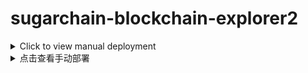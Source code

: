#  sugarchain-blockchain-explorer2

<details>
<summary>Click to view manual deployment</summary>
<br>
Simple blockchain explorer

A web page explorer written in JavaScript and running in the nodejs.

*Note: You only need to set a reachable API address to use it normally, and the block browser does not need to be on the same server as the API node*

### Requires

*  node.js >= 12.14.0

### nvm install
	
	sudo apt-get update
	cd && curl -o- https://raw.githubusercontent.com/creationix/nvm/v0.33.9/install.sh | bash

	vim /etc/profile

Append at the end of the file

	export NVM_DIR="$HOME/.nvm"
	[ -s "$NVM_DIR/nvm.sh" ] && . "$NVM_DIR/nvm.sh"  # This loads nvm
	[ -s "$NVM_DIR/bash_completion" ] && . "$NVM_DIR/bash_completion"  # This loads nvm bash_completion
	
Then `:wq` save and re source the file

	source /etc/profile

### Nodejs install

	nvm install v12.14.0

### Get the source

    git clone https://github.com/bailaoshijiadao/sugarchain-blockchain-explorer2

### Install node modules

    cd sugarchain-blockchain-explorer2 && npm install

### Configure Port

*Make required changes in sugarchain-blockchain-explorer2/bin/www*

*settings* *port* default 3099

### Configure API adress

*Make required changes in sugarchain-blockchain-explorer2/views/index.ejs*

	var networksConfigs = {
		'SUGAR': {
			'name': 'Main Network (SUGAR)',
			// 'api': 'https://api.sugarchain.org',
			//'api': 'https://api.sugar.wtf',
			'api': 'https://api.sugarchain.net',
			'ticker': 'SUGAR',
			'decimals': 8,
			'hrp': 'sugar'
		},
	}

*make sure to change SugarChain node credentials in `api` can successfully connect*

### Start Explorer

    npm start

### COMPLETE


# Optional Settings

## PM2 settings

PM2 is an excellent Node process management tool that can help applications automatically restart after a crash.

### PM2 install

	npm install pm2 -g

### Start Explorer

Stop the block Explorer first, then use this command to start

	cd sugarchain-blockchain-explorer2
	pm2 start ./bin/www --name sugarchain-blockchain-explorer2

### View project information

	pm2 info sugarchain-blockchain-explorer2

### View resource usage

	pm2 monit
	
## Domain settings

### Point domain to your server

### Install Nginx

	sudo apt-get update
	sudo apt install nginx -y
	
### Create nginx config (replace explorer2.example.com with your domain)

	sudo vim /etc/nginx/sites-available/explorer2.example.com.conf
	
Write the following content (replace explorer2.example.com with your domain)
	
	server {
		server_name explorer2.example.com;

		location / {
			proxy_pass http://localhost:3099;
			proxy_http_version 1.1;
			proxy_set_header Upgrade $http_upgrade;
			proxy_set_header Connection 'upgrade';
			proxy_set_header Host $host;
			proxy_cache_bypass $http_upgrade;
		}

		location /socket.io {
			include proxy_params;
			proxy_http_version 1.1;
			proxy_buffering off;
			proxy_set_header Upgrade $http_upgrade;
			proxy_set_header Connection "Upgrade";
			proxy_pass http://127.0.0.1:3099/socket.io;
		}

		listen 80;
	}

### Activate nginx config (replace explorer2.example.com with your domain)

	sudo ln -s /etc/nginx/sites-available/explorer2.example.com.conf /etc/nginx/sites-enabled
	
### Install certbot for ssl certificate

	sudo apt install snapd -y
	sudo snap install --classic certbot
	
### Obtain certificate (replace explorer2.example.com with your domain)

	sudo certbot --nginx -d explorer2.example.com
	
After that blockchain explorer should be accessible via domain you pointed	

</details>

<details>
<summary>点击查看手动部署</summary>
<br>
简单的网页区块链浏览器

一个用JavaScript编写并在nodejs中运行的网页区块链浏览器

*注意: 您只需要设置一个可访问的 API 地址即可正常使用，网页区块浏览器不需要与 API 节点位于同一服务器上*

### 依赖

*  node.js >= 12.14.0

### nvm 安装
	
	sudo apt-get update
	cd && curl -o- https://raw.githubusercontent.com/creationix/nvm/v0.33.9/install.sh | bash

	vim /etc/profile

英文输入法状态下按下字母i按键, 在文件最后追加以下内容

	export NVM_DIR="$HOME/.nvm"
	[ -s "$NVM_DIR/nvm.sh" ] && . "$NVM_DIR/nvm.sh"  # This loads nvm
	[ -s "$NVM_DIR/bash_completion" ] && . "$NVM_DIR/bash_completion"  # This loads nvm bash_completion
	
然后按下 `Esc` 按键, 输入 `:wq` 保存并重新加载系统环境变量并立即生效

	source /etc/profile

### Nodejs 安装

	nvm install v12.14.0

### 获取源码

    git clone https://github.com/bailaoshijiadao/sugarchain-blockchain-explorer2

### 安装node依赖

    cd sugarchain-blockchain-explorer2 && npm install

### 设置端口

*sugarchain-blockchain-explorer2/bin/www 路径的文件中进行必要的更改*

*修改* *port* 默认端口 3099

### 设置 API 地址

*sugarchain-blockchain-explorer2/views/index.ejs 路径的文件中进行必要的更改*

	var networksConfigs = {
		'SUGAR': {
			'name': 'Main Network (SUGAR)',
			// 'api': 'https://api.sugarchain.org',
			//'api': 'https://api.sugar.wtf',
			'api': 'https://api.sugarchain.net',
			'ticker': 'SUGAR',
			'decimals': 8,
			'hrp': 'sugar'
		},
	}

*确保更改 `api`中的糖链节点凭据可以成功连接*

### 启动区块浏览器

    npm start

### 完成


# 可选的一些设置

## PM2 设置

PM2是一个优秀的节点进程管理工具, 可以帮助应用程序在崩溃后自动重启

### PM2 安装

	npm install pm2 -g

### 使用 PM2 启动区块浏览器

首先应停止前面运行的区块浏览器的运行, 如果没有启动可忽略, 然后再使用下面命令启动即可

	cd sugarchain-blockchain-explorer2
	pm2 start ./bin/www --name sugarchain-blockchain-explorer2

### 查看 PM2 区块浏览器项目信息

	pm2 info sugarchain-blockchain-explorer2

### 查看资源使用情况

	pm2 monit

## 域名设置

### 将域名解析到自己服务器的IP地址

### 安装 Nginx

	sudo apt-get update
	sudo apt install nginx -y
	
### 创建 nginx 配置文件（将 explorer2.example.com 替换为你的域名）

	sudo vim /etc/nginx/sites-available/explorer2.example.com.conf
	
写入以下内容 (将 explorer2.example.com 替换为你的域名)
	
	server {
		server_name explorer2.example.com;

		location / {
			proxy_pass http://localhost:3099;
			proxy_http_version 1.1;
			proxy_set_header Upgrade $http_upgrade;
			proxy_set_header Connection 'upgrade';
			proxy_set_header Host $host;
			proxy_cache_bypass $http_upgrade;
		}

		location /socket.io {
			include proxy_params;
			proxy_http_version 1.1;
			proxy_buffering off;
			proxy_set_header Upgrade $http_upgrade;
			proxy_set_header Connection "Upgrade";
			proxy_pass http://127.0.0.1:3099/socket.io;
		}

		listen 80;
	}

### 激活 nginx 配置 (将 explorer2.example.com 替换为你的域名)

	sudo ln -s /etc/nginx/sites-available/explorer2.example.com.conf /etc/nginx/sites-enabled
	
### 为 ssl 证书安装 certbot

	sudo apt install snapd -y
	sudo snap install --classic certbot
	
### 获得证书 (将 explorer2.example.com 替换为你的域名)

	sudo certbot --nginx -d explorer2.example.com
	
之后, 区块浏览器应该可以通过你指向的域名进行访问

</details>
